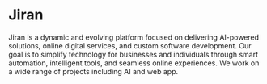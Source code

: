 # Jiran
Jiran  is a dynamic and evolving platform focused on delivering AI-powered solutions, online digital services, and custom software development. Our goal is to simplify technology for businesses and individuals through smart automation, intelligent tools, and seamless online experiences.  We work on a wide range of projects including AI and web app.
